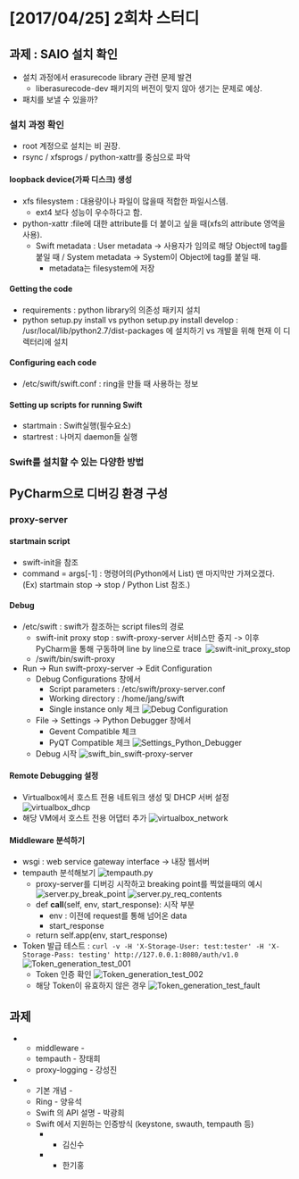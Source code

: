 # [2017/04/25] 2회차 스터디
## 과제 : SAIO 설치 확인
* 설치 과정에서 erasurecode library 관련 문제 발견
  * liberasurecode-dev 패키지의 버전이 맞지 않아 생기는 문제로 예상.
* 패치를 보낼 수 있을까?
### 설치 과정 확인
* root 계정으로 설치는 비 권장.
* rsync / xfsprogs / python-xattr를 중심으로 파악
#### loopback device(가짜 디스크) 생성
* xfs filesystem : 대용량이나 파일이 많을때 적합한 파일시스템.
  * ext4 보다 성능이 우수하다고 함.
* python-xattr :file에 대한 attribute를 더 붙이고 싶을 때(xfs의 attribute 영역을 사용).
  * Swift metadata : User metadata -> 사용자가 임의로 해당 Object에 tag를 붙일 때 / System metadata -> System이 Object에 tag를 붙일 때.
    * metadata는 filesystem에 저장
#### Getting the code
* requirements : python library의 의존성 패키지 설치
* python setup.py install vs python setup.py install develop : /usr/local/lib/python2.7/dist-packages 에 설치하기 vs 개발을 위해 현재 이 디렉터리에 설치
#### Configuring each code
* /etc/swift/swift.conf : ring을 만들 때 사용하는 정보
#### Setting up scripts for running Swift
* startmain : Swift실행(필수요소)
* startrest : 나머지 daemon들 실행
### Swift를 설치할 수 있는 다양한 방법

## PyCharm으로 디버깅 환경 구성
### proxy-server
#### startmain script
* swift-init을 참조
* command = args[-1] : 명령어의(Python에서 List) 맨 마지막만 가져오겠다. (Ex) startmain stop -> stop / Python List 참조.)
#### Debug
* /etc/swift : swift가 참조하는 script files의 경로
  * swift-init proxy stop : swift-proxy-server 서비스만 중지 -> 이후 PyCharm을 통해 구동하며 line by line으로 trace
  ![swift-init_proxy_stop](https://github.com/openstack-kr/openstack-study/blob/master/2017-first-swift/20170425/images/swift-init_proxy_stop.png)
  * /swift/bin/swift-proxy
* Run -> Run swift-proxy-server -> Edit Configuration
  * Debug Configurations 창에서
    * Script parameters : /etc/swift/proxy-server.conf
    * Working directory : /home/jang/swift
    * Single instance only 체크
    ![Debug Configuration](https://github.com/openstack-kr/openstack-study/blob/master/2017-first-swift/20170425/images/Debug_Configurations.png)
  * File -> Settings -> Python Debugger 창에서
    * Gevent Compatible 체크
    * PyQT Compatible 체크
    ![Settings_Python_Debugger](https://github.com/openstack-kr/openstack-study/blob/master/2017-first-swift/20170425/images/Settings_Python_Debugger.png)
  * Debug 시작
  ![swift_bin_swift-proxy-server](https://github.com/openstack-kr/openstack-study/blob/master/2017-first-swift/20170425/images/swift_bin_swift-proxy-server.png)
#### Remote Debugging 설정
* Virtualbox에서 호스트 전용 네트워크 생성 및 DHCP 서버 설정
  ![virtualbox_dhcp](https://github.com/openstack-kr/openstack-study/blob/master/2017-first-swift/20170425/images/virtualbox_dhcp.png)
* 해당 VM에서 호스트 전용 어댑터 추가
  ![virtualbox_network](https://github.com/openstack-kr/openstack-study/blob/master/2017-first-swift/20170425/images/virtualbox_network.png)
#### Middleware 분석하기
* wsgi : web service gateway interface -> 내장 웹서버
* tempauth 분석해보기
  ![tempauth.py](https://github.com/openstack-kr/openstack-study/blob/master/2017-first-swift/20170425/images/tempauth.py.png)
  * proxy-server를 디버깅 시작하고 breaking point를 찍었을때의 예시
  ![server.py_break_point](https://github.com/openstack-kr/openstack-study/blob/master/2017-first-swift/20170425/images/server.py_break_point.png)
  ![server.py_req_contents](https://github.com/openstack-kr/openstack-study/blob/master/2017-first-swift/20170425/images/server.py_req_contents.png)
  * def __call__(self, env, start_response): 시작 부분
    * env : 이전에 request를 통해 넘어온 data
    * start_response
  * return self.app(env, start_response)
* Token 발급 테스트 : `curl -v -H 'X-Storage-User: test:tester' -H 'X-Storage-Pass: testing' http://127.0.0.1:8080/auth/v1.0`
![Token_generation_test_001](https://github.com/openstack-kr/openstack-study/blob/master/2017-first-swift/20170425/images/Token_generation_test_001.png)
  * Token 인증 확인
    ![Token_generation_test_002](https://github.com/openstack-kr/openstack-study/blob/master/2017-first-swift/20170425/images/Token_generation_test_002.png)
  * 해당 Token이 유효하지 않은 경우
    ![Token_generation_test_fault](https://github.com/openstack-kr/openstack-study/blob/master/2017-first-swift/20170425/images/Token_generation_test_fault.png)

## 과제
* - middleware -
  * tempauth - 장태희
  * proxy-logging - 강성진

* - 기본 개념 -
  * Ring - 양유석
  * Swift 의 API 설명 - 박광희
  * Swift 에서 지원하는 인증방식 (keystone, swauth, tempauth 등)
    * - 김신수
    * - 한기홍
